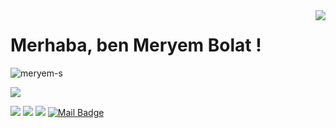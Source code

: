 <img align='right' src="https://github-readme-stats.vercel.app/api?username=meryem-s&show_icons=true">

# Merhaba, ben Meryem Bolat ! 
<p align="left"> <img src="https://komarev.com/ghpvc/?username=meryem-s" alt="meryem-s" /> </p>

[![](https://img.shields.io/github/followers/meryem-s?style=social)](https://www.github.com/meryem-s)


[![](https://img.shields.io/badge/linkedin-%230077B5.svg?&style=for-the-badge&logo=linkedin&logoColor=white)](https://www.linkedin.com/in/meryem-sema-bolat/)
[![](https://img.shields.io/badge/medium-%2312100E.svg?&style=for-the-badge&logo=medium&logoColor=white)](https://web.itu.edu.tr/bolat16/Meryem/MeryemLoginPage.php)
[![](https://img.shields.io/badge/instagram-%23E4405F.svg?&style=for-the-badge&logo=instagram&logoColor=white)](https://www.instagram.com/meryemsemabolat/)
[![Mail Badge](https://img.shields.io/badge/msemaa1@hotmail.com-c14438?style=for-the-badge&logo=Gmail&logoColor=white&link=mailto:msemaa1@hotmail.com)](mailto:msemaa1@hotmail.com)


